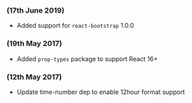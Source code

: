 ### (17th June 2019)
- Added support for `react-bootstrap` 1.0.0 

### (19th May 2017)
- Added `prop-types` package to support React 16+

### (12th May 2017)
- Update time-number dep to enable 12hour format support
